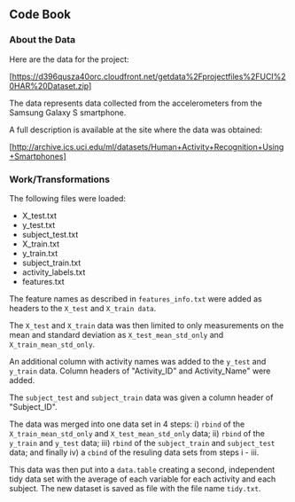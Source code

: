 ## Code Book


### About the Data


Here are the data for the project: 

[https://d396qusza40orc.cloudfront.net/getdata%2Fprojectfiles%2FUCI%20HAR%20Dataset.zip]


The data represents data collected from the accelerometers from the Samsung Galaxy S smartphone. 


A full description is available at the site where the data was obtained: 

[http://archive.ics.uci.edu/ml/datasets/Human+Activity+Recognition+Using+Smartphones]


### Work/Transformations


The following files were loaded:

- X_test.txt
- y_test.txt
- subject_test.txt
- X_train.txt
- y_train.txt
- subject_train.txt
- activity_labels.txt
- features.txt


The feature names as described in `features_info.txt` were added as headers to the `X_test` and `X_train data`.


The `X_test` and `X_train` data was then limited to only measurements on the mean and standard deviation as `X_test_mean_std_only` and `X_train_mean_std_only`.


An additional column with activity names was added to the `y_test` and `y_train` data. Column headers of "Activity_ID" and Activity_Name" were added.

The `subject_test` and `subject_train` data was given a column header of "Subject_ID".


The data was merged into one data set in 4 steps: i) `rbind` of the `X_train_mean_std_only` and `X_test_mean_std_only` data; ii) `rbind` of the `y_train` and `y_test` data; iii) `rbind` of the `subject_train` and `subject_test` data; and finally iv) a `cbind` of the resuling data sets from steps i - iii.


This data was then put into a `data.table` creating a second, independent tidy data set with the average of each variable for each activity and each subject. The new dataset is saved as file with the file name `tidy.txt`.


